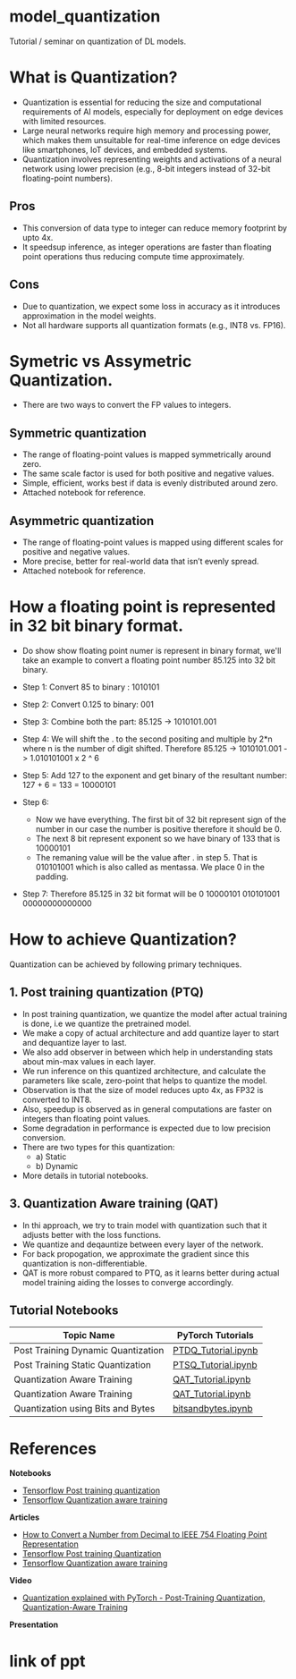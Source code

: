 # model_quantization
Tutorial / seminar on quantization of DL models.

# What is Quantization?

- Quantization is essential for reducing the size and computational requirements of AI models, especially for deployment on edge devices with limited resources.
- Large neural networks require high memory and processing power, which makes them unsuitable for real-time inference on edge devices like smartphones, IoT devices, and embedded systems.
- Quantization involves representing weights and activations of a neural network using lower precision (e.g., 8-bit integers instead of 32-bit floating-point numbers).

## Pros
- This conversion of data type to integer can reduce memory footprint by upto 4x.
- It speedsup inference, as integer operations are faster than floating point operations thus reducing compute time approximately.

## Cons
- Due to quantization, we expect some loss in accuracy as it introduces approximation in the model weights.
- Not all hardware supports all quantization formats (e.g., INT8 vs. FP16).


# Symetric vs Assymetric Quantization.
- There are two ways to convert the FP values to integers.


## Symmetric quantization
- The range of floating-point values is mapped symmetrically around zero.
- The same scale factor is used for both positive and negative values.
- Simple, efficient, works best if data is evenly distributed around zero.
- Attached notebook for reference.


## Asymmetric quantization
- The range of floating-point values is mapped using different scales for positive and negative values.
- More precise, better for real-world data that isn’t evenly spread.
- Attached notebook for reference.



# How a floating point is represented in 32 bit binary format.
- Do show show floating point numer is represent in binary format, we'll take an example to convert a floating point number 85.125 into 32 bit binary.

- Step 1: Convert 85 to binary : 1010101
- Step 2: Convert 0.125 to binary: 001
- Step 3: Combine both the part: 85.125 -> 1010101.001
- Step 4: We will shift the . to the second positing and multiple by 2*n where n is the number of digit shifted. Therefore 85.125 -> 1010101.001 -> 1.010101001 x 2 ^ 6
- Step 5: Add 127 to the exponent and get binary of the resultant number: 127 + 6 = 133 = 10000101
- Step 6:
    - Now we have everything. The first bit of 32 bit represent sign of the number in our case the number is positive therefore it should be 0.
    - The next 8 bit represent exponent so we have binary of 133 that is 10000101
    - The remaning value will be the value after . in step 5. That is 010101001 which is also called as mentassa. We place 0 in the padding.
- Step 7: Therefore 85.125 in 32 bit format will be 0 10000101 010101001 00000000000000



# How to achieve Quantization?
Quantization can be achieved by following primary techniques.

## 1. Post training quantization (PTQ)
- In post training quantization, we quantize the model after actual training is done, i.e we quantize the pretrained model.
- We make a copy of actual architecture and add quantize layer to start and dequantize layer to last.
- We also add observer in between which help in understanding stats about min-max values in each layer.
- We run inference on this quantized architecture, and calculate the parameters like scale, zero-point that helps to quantize the model.
- Observation is that the size of model reduces upto 4x, as FP32 is converted to INT8.
- Also, speedup is observed as in general computations are faster on integers than floating point values.
- Some degradation in performance is expected due to low precision conversion.
- There are two types for this quantization:
    - a) Static
    - b) Dynamic
- More details in tutorial notebooks.


## 3. Quantization Aware training (QAT)
- In thi approach, we try to train model with quantization such that it adjusts better with the loss functions.
- We quantize and deqauntize between every layer of the network.
- For back propogation, we approximate the gradient since this quantization is non-differentiable.
- QAT is more robust compared to PTQ, as it learns better during actual model training aiding the losses to converge accordingly.


## Tutorial Notebooks

| Topic Name    | PyTorch Tutorials |
| -------- | ------- |
|Post Training Dynamic Quantization|  [PTDQ_Tutorial.ipynb](#link) |
|Post Training Static Quantization| [PTSQ_Tutorial.ipynb](#link) |
|Quantization Aware Training|[QAT_Tutorial.ipynb](#link)|
|Quantization Aware Training|[QAT_Tutorial.ipynb](#link)|
|Quantization using Bits and Bytes|[bitsandbytes.ipynb](#link)|


# References

**Notebooks**
- [Tensorflow Post training quantization](https://colab.research.google.com/drive/16FnHAiGEZREZ_FYU7Zs6eGQ2CBrklwdG)
- [Tensorflow Quantization aware training](https://colab.research.google.com/drive/19bP6iSfaXSJinxNzlBqr6sWCTW0oki4l)

**Articles**
- [How to Convert a Number from Decimal to IEEE 754 Floating Point Representation](https://www.wikihow.com/Convert-a-Number-from-Decimal-to-IEEE-754-Floating-Point-Representation)
- [Tensorflow Post training Quantization](https://ai.google.dev/edge/litert/models/post_training_quantization)
- [Tensorflow Quantization aware training](https://www.tensorflow.org/model_optimization/guide/quantization/training)


**Video**
- [Quantization explained with PyTorch - Post-Training Quantization, Quantization-Aware Training
](https://youtu.be/0VdNflU08yA?si=ITIOJvxSRApH0wzj)

**Presentation**
# link of ppt

